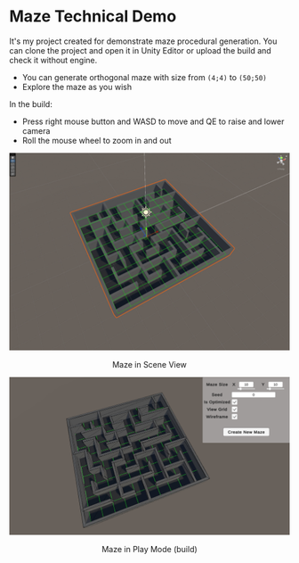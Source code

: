 ﻿# Maze Technical Demo

It's my project created for demonstrate maze procedural generation. 
You can clone the project and open it in Unity Editor or upload the build and check it without engine.

* You can generate orthogonal maze with size from `(4;4)` to `(50;50)`
* Explore the maze as you wish

In the build:
* Press right mouse button and WASD to move and QE to raise and lower camera
* Roll the mouse wheel to zoom in and out

![Screenshot_1.jpg](Screenshots%2FScreenshot_1.jpg)
<p align="center">Maze in Scene View</p>

![Screenshot_2.jpg](Screenshots%2FScreenshot_2.jpg)
<p align="center">Maze in Play Mode (build)</p>
